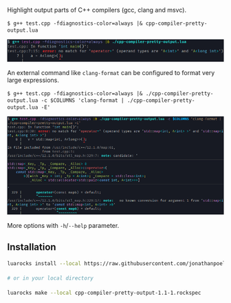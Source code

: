Highlight output parts of C++ compilers (gcc, clang and msvc).

```shell-console
$ g++ test.cpp -fdiagnostics-color=always |& cpp-compiler-pretty-output.lua
```

![output sample](./sample1.png "output sample")

An external command like `clang-format` can be configured to format very large expressions.

```shell-console
$ g++ test.cpp -fdiagnostics-color=always |& ./cpp-compiler-pretty-output.lua -c $COLUMNS 'clang-format | ./cpp-compiler-pretty-output.lua -E'
```

![output sample with clang-format](./sample2.png "output sample with clang-format")

More options with `-h`/`--help` parameter.


## Installation

```bash
luarocks install --local https://raw.githubusercontent.com/jonathanpoelen/cpp-compiler-pretty-output/master/cpp-compiler-pretty-output-1.1-1.rockspec

# or in your local directory

luarocks make --local cpp-compiler-pretty-output-1.1-1.rockspec
```
